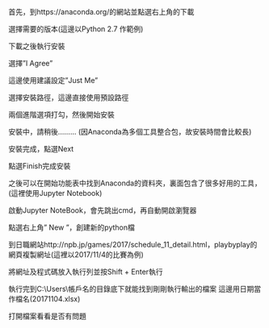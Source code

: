 首先，到https://anaconda.org/的網站並點選右上角的下載
 

選擇需要的版本(這邊以Python 2.7 作範例)
 


下載之後執行安裝
 

選擇”I Agree”
 
這邊使用建議設定”Just Me”
 
選擇安裝路徑，這邊直接使用預設路徑
 
兩個進階選項打勾，然後開始安裝
 
安裝中，請稍後………
(因Anaconda為多個工具整合包，故安裝時間會比較長)
 
安裝完成，點選Next
 

點選Finish完成安裝
 
之後可以在開始功能表中找到Anaconda的資料夾，裏面包含了很多好用的工具，(這裡使用Jupyter Notebook)
 








啟動Jupyter NoteBook，會先跳出cmd，再自動開啟瀏覽器
 
點選右上角” New ”，創建新的python檔
 

到日職網站http://npb.jp/games/2017/schedule_11_detail.html，playbyplay的網頁複製網址(這裡以2017/11/4的比賽為例)
 
將網址及程式碼放入執行列並按Shift + Enter執行
 

執行完到C:\Users\帳戶名的目錄底下就能找到剛剛執行輸出的檔案
這邊用日期當作檔名(20171104.xlsx)
 
打開檔案看看是否有問題
 
